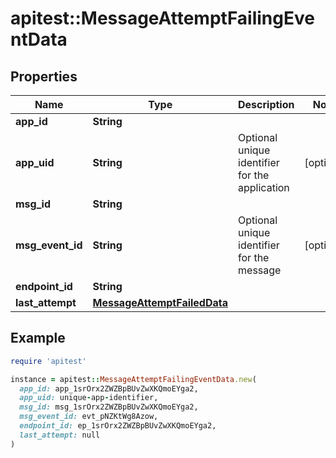 # apitest::MessageAttemptFailingEventData

## Properties

| Name | Type | Description | Notes |
| ---- | ---- | ----------- | ----- |
| **app_id** | **String** |  |  |
| **app_uid** | **String** | Optional unique identifier for the application | [optional] |
| **msg_id** | **String** |  |  |
| **msg_event_id** | **String** | Optional unique identifier for the message | [optional] |
| **endpoint_id** | **String** |  |  |
| **last_attempt** | [**MessageAttemptFailedData**](MessageAttemptFailedData.md) |  |  |

## Example

```ruby
require 'apitest'

instance = apitest::MessageAttemptFailingEventData.new(
  app_id: app_1srOrx2ZWZBpBUvZwXKQmoEYga2,
  app_uid: unique-app-identifier,
  msg_id: msg_1srOrx2ZWZBpBUvZwXKQmoEYga2,
  msg_event_id: evt_pNZKtWg8Azow,
  endpoint_id: ep_1srOrx2ZWZBpBUvZwXKQmoEYga2,
  last_attempt: null
)
```

